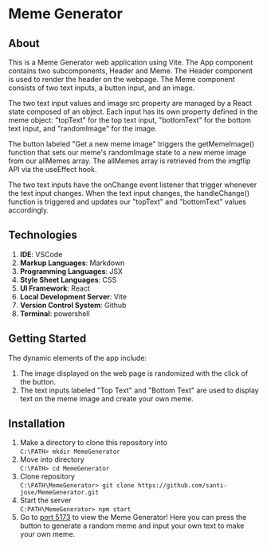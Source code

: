 # Meme Generator

## About

This is a Meme Generator web application using Vite. 
The App component contains two subcomponents, Header and Meme. 
The Header component is used to render the header on the webpage. 
The Meme component consists of two text inputs, a button input, 
and an image. 

The two text input values and image src property are managed by a React state composed of an object. Each input has its own property defined in the meme object: "topText" for the top text input, "bottomText" for the bottom text input, and "randomImage" for the image. 

The button labeled "Get a new meme image" triggers the getMemeImage() function that sets our meme's randomImage state to a new meme image from our allMemes array. The allMemes array is retrieved from the imgflip API via the useEffect hook. 

The two text inputs have the onChange event listener that trigger whenever the text input changes. When the text input changes, the handleChange() function is triggered and updates our "topText" and "bottomText" values accordingly.

## Technologies

1. **IDE**: VSCode
2. **Markup Languages**: Markdown
4. **Programming Languages**: JSX
5. **Style Sheet Languages**: CSS 
6. **UI Framework**: React
7. **Local Development Server**: Vite
8. **Version Control System**: Github
9. **Terminal**: powershell

## Getting Started
The dynamic elements of the app include:
1.  The image displayed on the web page is randomized with the click of the button. 
2. The text inputs labeled "Top Text" and "Bottom Text" are used to display text on the meme image and create your own meme. 

## Installation
1. Make a directory to clone this repository into\
`C:\PATH> mkdir MemeGenerator`
2. Move into directory\
`C:\PATH> cd MemeGenerator`
3. Clone repository\
`C:\PATH\MemeGenerator> git clone https://github.com/santi-jose/MemeGenerator.git`
4. Start the server\
`C:PATH\MemeGenerator> npm start`
5. Go to [port 5173](http://localhost:5173/) to view the Meme Generator! Here you can press the button to generate a random meme and input your own text to make your own meme. 
